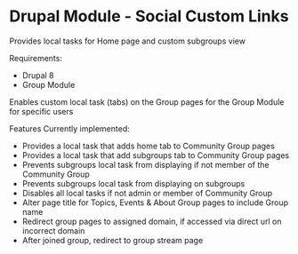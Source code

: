 # Drupal Module - Social Custom Links

Provides local tasks for Home page and custom subgroups view

Requirements:
 - Drupal 8
 - Group Module
 
Enables custom local task (tabs) on the Group pages for the Group Module for specific users

Features Currently implemented:
 - Provides a local task that adds home tab to Community Group pages
 - Provides a local task that add subgroups tab to Community Group pages
 - Prevents subgroups local task from displaying if not member of the Community Group
 - Prevents subgroups local task from displaying on subgroups
 - Disables all local tasks if not admin or member of Community Group
 - Alter page title for Topics, Events & About Group pages to include Group name
 - Redirect group pages to assigned domain, if accessed via direct url on incorrect domain
 - After joined group, redirect to group stream page

